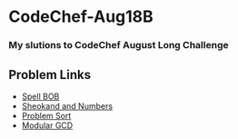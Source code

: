# CodeChef-Aug18B

### My slutions to CodeChef August Long Challenge

## Problem Links

* [Spell BOB][1]
* [Sheokand and Numbers][2]
* [Problem Sort][3]
* [Modular GCD][4]

[1]:https://www.codechef.com/AUG18B/problems/SPELLBOB
[2]:https://www.codechef.com/AUG18B/problems/SHKNUM
[3]:https://www.codechef.com/AUG18B/problems/PROBLEMS
[4]:https://www.codechef.com/AUG18B/problems/GCDMOD
